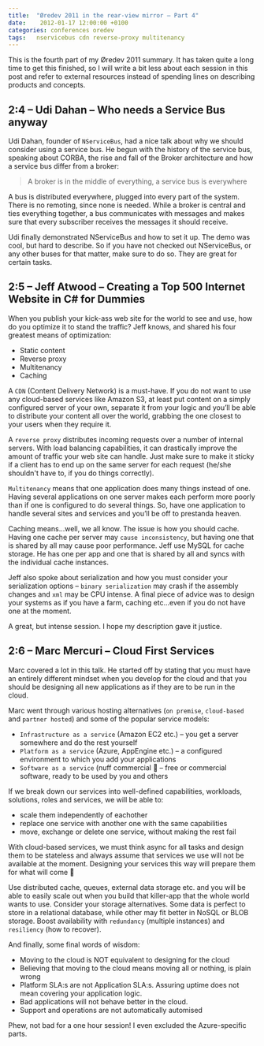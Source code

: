 ```yaml
---
title:  "Øredev 2011 in the rear-view mirror – Part 4"
date:    2012-01-17 12:00:00 +0100
categories: conferences oredev
tags: 	nservicebus cdn reverse-proxy multitenancy
---
```



This is the fourth part of my Øredev 2011 summary. It has taken quite a long time
to get this finished, so I will write a bit less about each session in this post
and refer to external resources instead of spending lines on describing products
and concepts.
 

## 2:4 – Udi Dahan – Who needs a Service Bus anyway

Udi Dahan, founder of `NServiceBus`, had a nice talk about why we should consider
using a service bus. He begun with the history of the service bus, speaking about
CORBA, the rise and fall of the Broker architecture and how a service bus differ
from a broker:

> A broker is in the middle of everything, a service bus is everywhere

A bus is distributed everywhere, plugged into every part of the system. There is
no remoting, since none is needed. While a broker is central and ties everything
together, a bus communicates with messages and makes sure that every subscriber
receives the messages it should receive.

Udi finally demonstrated NServiceBus and how to set it up. The demo was cool, but
hard to describe. So if you have not checked out NServiceBus, or any other buses
for that matter, make sure to do so. They are great for certain tasks.

 

## 2:5 – Jeff Atwood – Creating a Top 500 Internet Website in C# for Dummies

When you publish your kick-ass web site for the world to see and use, how do you
optimize it to stand the traffic? Jeff knows, and shared his four greatest means
of optimization:

- Static content
- Reverse proxy
- Multitenancy
- Caching

A `CDN` (Content Delivery Network) is a must-have. If you do not want to use any
cloud-based services like Amazon S3, at least put content on a simply configured
server of your own, separate it from your logic and you’ll be able to distribute
your content all over the world, grabbing the one closest to your users when they
require it.

A `reverse proxy` distributes incoming requests over a number of internal servers.
With load balancing capabilities, it can drastically improve the amount of traffic
your web site can handle. Just make sure to make it sticky if a client has to end
up on the same server for each request (he/she shouldn't have to, if you do things
correctly).

`Multitenancy` means that one application does many things instead of one. Having
several applications on one server makes each perform more poorly than if one is
configured to do several things. So, have one application to handle several sites
and services and you’ll be off to prestanda heaven.

Caching means...well, we all know. The issue is how you should cache. Having one
cache per server may `cause inconsistency`, but having one that is shared by all
may cause poor performance. Jeff use MySQL for cache storage. He has one per app
and one that is shared by all and syncs with the individual cache instances.

Jeff also spoke about serialization and how you must consider your serialization 
options – `binary serialization` may crash if the assembly changes and `xml` may
be CPU intense. A final piece of advice was to design your systems as if you have
a farm, caching etc...even if you do not have one at the moment.

A great, but intense session. I hope my description gave it justice.

 

## 2:6 – Marc Mercuri – Cloud First Services

Marc covered a lot in this talk. He started off by stating that you must have an
entirely different mindset when you develop for the cloud and that you should be
designing all new applications as if they are to be run in the cloud.

Marc went through various hosting alternatives (`on premise`, `cloud-based` and
`partner hosted`) and some of the popular service models:

- `Infrastructure as a service` (Amazon EC2 etc.) – you get a server somewhere and do the rest yourself
- `Platform as a service` (Azure, AppEngine etc.) – a configured environment to which you add your applications
- `Software as a service` (nuff commercial 🙂 – free or commercial software, ready to be used by you and others

If we break down our services into well-defined capabilities, workloads, solutions,
roles and services, we will be able to:

- scale them independently of eachother
- replace one service with another one with the same capabilities
- move, exchange or delete one service, without making the rest fail

With cloud-based services, we must think async for all tasks and design them to
be stateless and always assume that services we use will not be available at the
moment. Designing your services this way will prepare them for what will come 🙂

Use distributed cache, queues, external data storage etc. and you will be able to
easily scale out when you build that killer-app that the whole world wants to use.
Consider your storage alternatives. Some data is perfect to store in a relational
database, while other may fit better in NoSQL or BLOB storage. Boost availability
with `redundancy` (multiple instances) and `resiliency` (how to recover).

And finally, some final words of wisdom:

- Moving to the cloud is NOT equivalent to designing for the cloud
- Believing that moving to the cloud means moving all or nothing, is plain wrong
- Platform SLA:s are not Application SLA:s. Assuring uptime does not mean covering your application logic.
- Bad applications will not behave better in the cloud.
- Support and operations are not automatically automised

Phew, not bad for a one hour session! I even excluded the Azure-specific parts.


